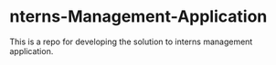 # nterns-Management-Application
This is a repo for developing the solution to interns management application.
